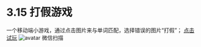 # 3.15 打假游戏
 一个移动端小游戏，通过点击图片来与单词匹配，选择错误的图片“打假”；
[点击试玩](http://www.xuj.space/315game/index.html)
![avatar](https://github.com/characterisitic/315-game/blob/master/images/qrcode.png) 微信扫描
